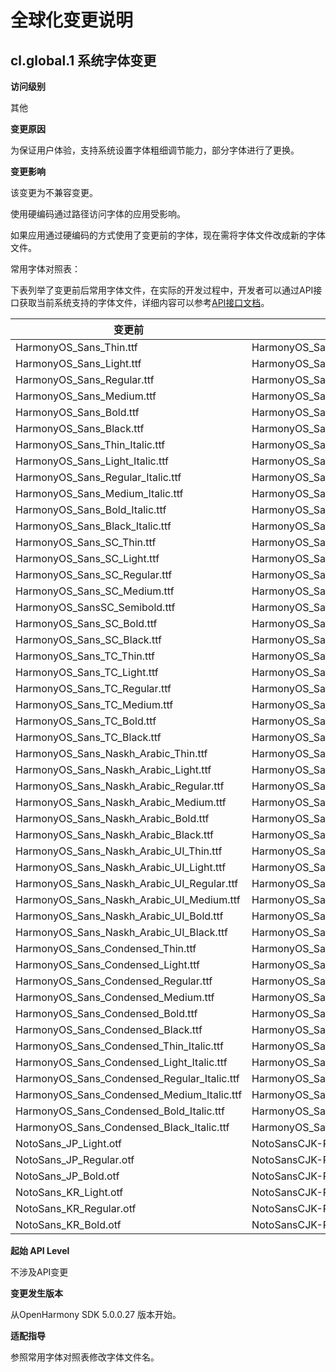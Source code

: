 # 全球化变更说明

## cl.global.1 系统字体变更

**访问级别**

其他

**变更原因**

为保证用户体验，支持系统设置字体粗细调节能力，部分字体进行了更换。

**变更影响**

该变更为不兼容变更。

使用硬编码通过路径访问字体的应用受影响。

如果应用通过硬编码的方式使用了变更前的字体，现在需将字体文件改成新的字体文件。

常用字体对照表：

下表列举了变更前后常用字体文件，在实际的开发过程中，开发者可以通过API接口获取当前系统支持的字体文件，详细内容可以参考[API接口文档](../../../application-dev/reference/apis-arkui/js-apis-font.md)。

| 变更前                                      | 变更后                              |
| ------------------------------------------- | ----------------------------------- |
| HarmonyOS_Sans_Thin.ttf                     | HarmonyOS_Sans.ttf                  |
| HarmonyOS_Sans_Light.ttf                    | HarmonyOS_Sans.ttf                  |
| HarmonyOS_Sans_Regular.ttf                  | HarmonyOS_Sans.ttf                  |
| HarmonyOS_Sans_Medium.ttf                   | HarmonyOS_Sans.ttf                  |
| HarmonyOS_Sans_Bold.ttf                     | HarmonyOS_Sans.ttf                  |
| HarmonyOS_Sans_Black.ttf                    | HarmonyOS_Sans.ttf                  |
| HarmonyOS_Sans_Thin_Italic.ttf              | HarmonyOS_Sans_Italic.ttf           |
| HarmonyOS_Sans_Light_Italic.ttf             | HarmonyOS_Sans_Italic.ttf           |
| HarmonyOS_Sans_Regular_Italic.ttf           | HarmonyOS_Sans_Italic.ttf           |
| HarmonyOS_Sans_Medium_Italic.ttf            | HarmonyOS_Sans_Italic.ttf           |
| HarmonyOS_Sans_Bold_Italic.ttf              | HarmonyOS_Sans_Italic.ttf           |
| HarmonyOS_Sans_Black_Italic.ttf             | HarmonyOS_Sans_Italic.ttf           |
| HarmonyOS_Sans_SC_Thin.ttf                  | HarmonyOS_Sans_SC.ttf               |
| HarmonyOS_Sans_SC_Light.ttf                 | HarmonyOS_Sans_SC.ttf               |
| HarmonyOS_Sans_SC_Regular.ttf               | HarmonyOS_Sans_SC.ttf               |
| HarmonyOS_Sans_SC_Medium.ttf                | HarmonyOS_Sans_SC.ttf               |
| HarmonyOS_SansSC_Semibold.ttf               | HarmonyOS_Sans_SC.ttf               |
| HarmonyOS_Sans_SC_Bold.ttf                  | HarmonyOS_Sans_SC.ttf               |
| HarmonyOS_Sans_SC_Black.ttf                 | HarmonyOS_Sans_SC.ttf               |
| HarmonyOS_Sans_TC_Thin.ttf                  | HarmonyOS_Sans_TC.ttf               |
| HarmonyOS_Sans_TC_Light.ttf                 | HarmonyOS_Sans_TC.ttf               |
| HarmonyOS_Sans_TC_Regular.ttf               | HarmonyOS_Sans_TC.ttf               |
| HarmonyOS_Sans_TC_Medium.ttf                | HarmonyOS_Sans_TC.ttf               |
| HarmonyOS_Sans_TC_Bold.ttf                  | HarmonyOS_Sans_TC.ttf               |
| HarmonyOS_Sans_TC_Black.ttf                 | HarmonyOS_Sans_TC.ttf               |
| HarmonyOS_Sans_Naskh_Arabic_Thin.ttf        | HarmonyOS_Sans_Naskh_Arabic.ttf     |
| HarmonyOS_Sans_Naskh_Arabic_Light.ttf       | HarmonyOS_Sans_Naskh_Arabic.ttf     |
| HarmonyOS_Sans_Naskh_Arabic_Regular.ttf     | HarmonyOS_Sans_Naskh_Arabic.ttf     |
| HarmonyOS_Sans_Naskh_Arabic_Medium.ttf      | HarmonyOS_Sans_Naskh_Arabic.ttf     |
| HarmonyOS_Sans_Naskh_Arabic_Bold.ttf        | HarmonyOS_Sans_Naskh_Arabic.ttf     |
| HarmonyOS_Sans_Naskh_Arabic_Black.ttf       | HarmonyOS_Sans_Naskh_Arabic.ttf     |
| HarmonyOS_Sans_Naskh_Arabic_UI_Thin.ttf     | HarmonyOS_Sans_Naskh_Arabic_UI.ttf  |
| HarmonyOS_Sans_Naskh_Arabic_UI_Light.ttf    | HarmonyOS_Sans_Naskh_Arabic_UI.ttf  |
| HarmonyOS_Sans_Naskh_Arabic_UI_Regular.ttf  | HarmonyOS_Sans_Naskh_Arabic_UI.ttf  |
| HarmonyOS_Sans_Naskh_Arabic_UI_Medium.ttf   | HarmonyOS_Sans_Naskh_Arabic_UI.ttf  |
| HarmonyOS_Sans_Naskh_Arabic_UI_Bold.ttf     | HarmonyOS_Sans_Naskh_Arabic_UI.ttf  |
| HarmonyOS_Sans_Naskh_Arabic_UI_Black.ttf    | HarmonyOS_Sans_Naskh_Arabic_UI.ttf  |
| HarmonyOS_Sans_Condensed_Thin.ttf           | HarmonyOS_Sans_Condensed.ttf        |
| HarmonyOS_Sans_Condensed_Light.ttf          | HarmonyOS_Sans_Condensed.ttf        |
| HarmonyOS_Sans_Condensed_Regular.ttf        | HarmonyOS_Sans_Condensed.ttf        |
| HarmonyOS_Sans_Condensed_Medium.ttf         | HarmonyOS_Sans_Condensed.ttf        |
| HarmonyOS_Sans_Condensed_Bold.ttf           | HarmonyOS_Sans_Condensed.ttf        |
| HarmonyOS_Sans_Condensed_Black.ttf          | HarmonyOS_Sans_Condensed.ttf        |
| HarmonyOS_Sans_Condensed_Thin_Italic.ttf    | HarmonyOS_Sans_Condensed_Italic.ttf |
| HarmonyOS_Sans_Condensed_Light_Italic.ttf   | HarmonyOS_Sans_Condensed_Italic.ttf |
| HarmonyOS_Sans_Condensed_Regular_Italic.ttf | HarmonyOS_Sans_Condensed_Italic.ttf |
| HarmonyOS_Sans_Condensed_Medium_Italic.ttf  | HarmonyOS_Sans_Condensed_Italic.ttf |
| HarmonyOS_Sans_Condensed_Bold_Italic.ttf    | HarmonyOS_Sans_Condensed_Italic.ttf |
| HarmonyOS_Sans_Condensed_Black_Italic.ttf   | HarmonyOS_Sans_Condensed_Italic.ttf |
| NotoSans_JP_Light.otf                       | NotoSansCJK-Regular.ttc             |
| NotoSans_JP_Regular.otf                     | NotoSansCJK-Regular.ttc             |
| NotoSans_JP_Bold.otf                        | NotoSansCJK-Regular.ttc             |
| NotoSans_KR_Light.otf                       | NotoSansCJK-Regular.ttc             |
| NotoSans_KR_Regular.otf                     | NotoSansCJK-Regular.ttc             |
| NotoSans_KR_Bold.otf                        | NotoSansCJK-Regular.ttc             |

**起始 API Level**

不涉及API变更

**变更发生版本**

从OpenHarmony SDK 5.0.0.27 版本开始。

**适配指导**

参照常用字体对照表修改字体文件名。

